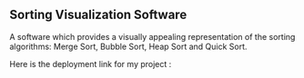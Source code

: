 ## Sorting Visualization Software

A software which provides a visually appealing representation of the sorting algorithms: Merge Sort, Bubble Sort, Heap Sort and Quick Sort.

Here is the deployment link for my project : 
